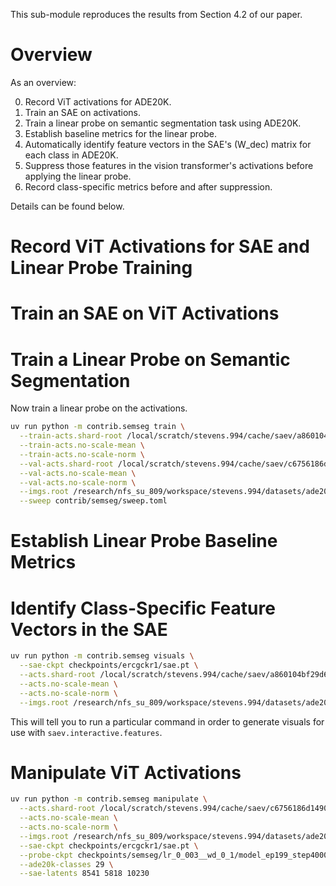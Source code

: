 This sub-module reproduces the results from Section 4.2 of our paper.

# Overview

As an overview:

0. Record ViT activations for ADE20K.
1. Train an SAE on activations.
2. Train a linear probe on semantic segmentation task using ADE20K.
3. Establish baseline metrics for the linear probe.
4. Automatically identify feature vectors in the SAE's \(W_dec\) matrix for each class in ADE20K.
5. Suppress those features in the vision transformer's activations before applying the linear probe.
6. Record class-specific metrics before and after suppression.

Details can be found below.

# Record ViT Activations for SAE and Linear Probe Training

# Train an SAE on ViT Activations

# Train a Linear Probe on Semantic Segmentation

Now train a linear probe on the activations.

```sh
uv run python -m contrib.semseg train \
  --train-acts.shard-root /local/scratch/stevens.994/cache/saev/a860104bf29d6093dd18b8e2dccd2e7efdfcd9fac35dceb932795af05187cb9f/ \
  --train-acts.no-scale-mean \
  --train-acts.no-scale-norm \
  --val-acts.shard-root /local/scratch/stevens.994/cache/saev/c6756186d1490ac69fab6f8efb883a1c59d44d0594d99397051bfe8e409ca91d/ \
  --val-acts.no-scale-mean \
  --val-acts.no-scale-norm \
  --imgs.root /research/nfs_su_809/workspace/stevens.994/datasets/ade20k/ \
  --sweep contrib/semseg/sweep.toml
```


# Establish Linear Probe Baseline Metrics

# Identify Class-Specific Feature Vectors in the SAE

```sh
uv run python -m contrib.semseg visuals \
  --sae-ckpt checkpoints/ercgckr1/sae.pt \
  --acts.shard-root /local/scratch/stevens.994/cache/saev/a860104bf29d6093dd18b8e2dccd2e7efdfcd9fac35dceb932795af05187cb9f/ \
  --acts.no-scale-mean \
  --acts.no-scale-norm \
  --imgs.root /research/nfs_su_809/workspace/stevens.994/datasets/ade20k/
```

This will tell you to run a particular command in order to generate visuals for use with `saev.interactive.features`.

# Manipulate ViT Activations

```sh
uv run python -m contrib.semseg manipulate \
  --acts.shard-root /local/scratch/stevens.994/cache/saev/c6756186d1490ac69fab6f8efb883a1c59d44d0594d99397051bfe8e409ca91d/ \
  --acts.no-scale-mean \
  --acts.no-scale-norm \
  --imgs.root /research/nfs_su_809/workspace/stevens.994/datasets/ade20k/ \
  --sae-ckpt checkpoints/ercgckr1/sae.pt \
  --probe-ckpt checkpoints/semseg/lr_0_003__wd_0_1/model_ep199_step4000.pt \
  --ade20k-classes 29 \
  --sae-latents 8541 5818 10230
```
